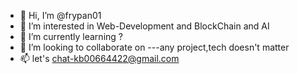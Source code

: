 - 👋 Hi, I’m @frypan01
- 👀 I’m interested in Web-Development and BlockChain and AI
- 🌱 I’m currently learning ?
- 💞️ I’m looking to collaborate on ---any project,tech doesn't matter
- 📫 let's chat-kb00664422@gmail.com

<!---
frypan01/frypan01 is a ✨ special ✨ repository because its `README.md` (this file) appears on your GitHub profile.
You can click the Preview link to take a look at your changes.
--->
